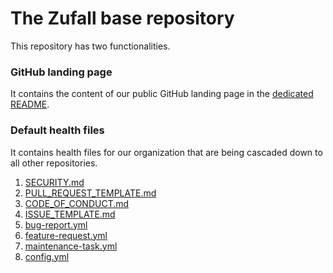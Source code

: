 # The Zufall base repository

This repository has two functionalities.

### GitHub landing page

It contains the content of our public GitHub landing page in the [dedicated README](/profile/README.md).

### Default health files

It contains health files for our organization that are being cascaded down to all other repositories.

1. [SECURITY.md](SECURITY.md)
2. [PULL_REQUEST_TEMPLATE.md](PULL_REQUEST_TEMPLATE.md)
3. [CODE_OF_CONDUCT.md](CODE_OF_CONDUCT.md)
4. [ISSUE_TEMPLATE.md](ISSUE_TEMPLATE.md)
5. [bug-report.yml](/.github/ISSUE_TEMPLATE/bug-report.yml)
6. [feature-request.yml](/.github/ISSUE_TEMPLATE/feature-request.yml)
7. [maintenance-task.yml](/.github/ISSUE_TEMPLATE/maintenance-task.yml)
8. [config.yml](/.github/ISSUE_TEMPLATE/config.yml)
